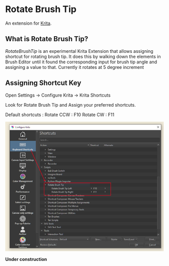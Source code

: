 # Rotate Brush Tip

An extension for [Krita](https://krita.org).


## What is Rotate Brush Tip? 
 
*RotateBrushTip* is an experimental Krita Extension that allows assigning shortcut for rotating brush tip. 
It does this by walking down the elements in Brush Editor until it found the corresponding input for brush tip angle and assigning a value to that. 
Currently it rotates at 5 degree increment


## Assigning Shortcut Key

Open Settings -> Configure Krita -> Krita Shortcuts

Look for Rotate Brush Tip and Assign your preferred shortcuts.

Default shortcuts : 
Rotate CCW  : F10
Rotate CW   : F11

![shorcut](./screenshots/sc-01.png)


 

**Under construction**
